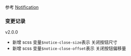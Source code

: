 参考 [Notification](#/Feedback/Notification)

### 变更记录

v2.0.0

- 新增 scss 变量`$notice-close-size`表示 关闭按钮尺寸
- 新增 scss 变量`$notice-close-offset`表示 关闭按钮偏移量
